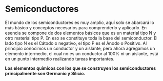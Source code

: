 # Semiconductores

El mundo de los semiconductores es muy amplio, aquí solo se abarcará lo más básico y conceptos necesarios para comprenderlo y aplicarlo. 
En esencia se compone de dos elementos básicos que es un material tipo N y otro material tipo P. En eso se constituye toda la base del semiconductor.
El lado tipo N es el Cátodo o negativo, el tipo P es el Ánodo o Positivo.
Al principio conocimos un conductor y un aislante, pero ahora agregamos un elemento intermedio, el cual no es un conductor al 100% ni un aislante, está en un punto intermedio realizando tareas importantes.

**Los elementos químicos con los que se construyen los semiconductores principalmente son Germanio y Silicio.**
